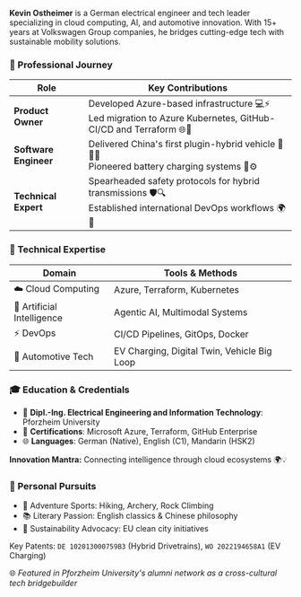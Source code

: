 **Kevin Ostheimer** is a German electrical engineer and tech leader specializing in cloud computing, AI, and automotive innovation.
With 15+ years at Volkswagen Group companies, he bridges cutting-edge tech with sustainable mobility solutions.  

### 🚀 Professional Journey  

| **Role** | **Key Contributions** |  
|----------|------------------------|  
| **Product Owner** | Developed Azure-based infrastructure 💻⚡<br> Led migration to Azure Kubernetes, GitHub-CI/CD and Terraform 🌐🔧 |  
| **Software Engineer** | Delivered China's first plugin-hybrid vehicle 🚗🇨🇳 <br> Pioneered battery charging systems 🔋⚙️ |
| **Technical Expert** | Spearheaded safety protocols for hybrid transmissions 🛡️🔍 <br> Established international DevOps workflows 🌍🤖 |  

### 🔧 Technical Expertise  

| **Domain** | **Tools & Methods** |  
|------------|----------------------|  
| ☁️ Cloud Computing | Azure, Terraform, Kubernetes |  
| 🧠 Artificial Intelligence | Agentic AI, Multimodal Systems | 
| ⚡ DevOps | CI/CD Pipelines, GitOps, Docker |  
| 🚗 Automotive Tech | EV Charging, Digital Twin, Vehicle Big Loop |  

### 🎓 Education & Credentials  

- 🏫 **Dipl.-Ing. Electrical Engineering and Information Technology**: Pforzheim University
- 📜 **Certifications**: Microsoft Azure, Terraform, GitHub Enterprise
- 🌐 **Languages**: German (Native), English (C1), Mandarin (HSK2)

**Innovation Mantra:** Connecting intelligence through cloud ecosystems 🌍💡

### 🏹 Personal Pursuits  

- 🧗 Adventure Sports: Hiking, Archery, Rock Climbing  
- 📚 Literary Passion: English classics & Chinese philosophy  
- 🌱 Sustainability Advocacy: EU clean city initiatives

Key Patents: `DE 102013000759B3` (Hybrid Drivetrains), `WO 2022194658A1` (EV Charging)

🌐 *Featured in Pforzheim University's alumni network as a cross-cultural tech bridgebuilder*
